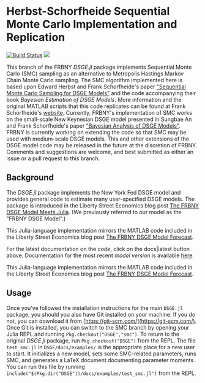 # Herbst-Schorfheide Sequential Monte Carlo Implementation and Replication
[![Build Status](https://travis-ci.org/FRBNY-DSGE/DSGE.jl.svg)](https://travis-ci.org/FRBNY-DSGE/DSGE.jl)
[![](https://img.shields.io/badge/docs-latest-blue.svg)](https://FRBNY-DSGE.github.io/DSGE.jl/latest)


This branch of the FRBNY *DSGE.jl* package implements Sequential Monte
Carlo (SMC) sampling as an alternative to Metropolis Hastings Markov
Chain Monte Carlo sampling. The SMC algorithm implemented here is
based upon Edward Herbst and Frank Schorfheide's paper ["Sequential
Monte Carlo Sampling for DSGE
Models"](http://dx.doi.org/10.1002/jae.2397) and the code accompanying
their book *Bayesian Estimation of DSGE Models*. More information and
the original MATLAB scripts that this code replicates can be found at
Frank Schorfheide's
[website](https://sites.sas.upenn.edu/schorf/pages/bayesian-estimation-dsge-models).
Currently, FRBNY's implementation of SMC works on the small-scale New
Keynesian DSGE model presented in Sungbae An and Frank Schorfheide's
paper ["Bayesian Analysis of DSGE Models"](
http://dx.doi.org/10.1080/07474930701220071).  FRBNY is currently
working on extending the code so that SMC may be used with
medium-scale DSGE models. This and other extensions of the DSGE model
code may be released in the future at the discretion of
FRBNY. Comments and suggestions are welcome, and best submitted as
either an issue or a pull request to this branch.

## Background

The *DSGE.jl* package implements the New York Fed DSGE model and provides
general code to estimate many user-specified DSGE models. The package is
introduced in the Liberty Street Economics blog post
[The FRBNY DSGE Model Meets Julia](http://libertystreeteconomics.newyorkfed.org/2015/12/the-frbny-dsge-model-meets-julia.html).
(We previously referred to our model as the "FRBNY DSGE Model".)

This Julia-language implementation mirrors the MATLAB code included in the
Liberty Street Economics blog post
[The FRBNY DSGE Model Forecast](http://libertystreeteconomics.newyorkfed.org/2015/05/the-frbny-dsge-model-forecast-april-2015.html).

For the latest documentation on the *code*, click on the docs|latest button
above. Documentation for the most recent *model version* is available
[here](https://github.com/FRBNY-DSGE/DSGE.jl/blob/master/docs/DSGE_Model_Documentation_1002.pdf).


This Julia-language implementation mirrors the MATLAB code included in
the Liberty Street Economics blog post [The FRBNY DSGE Model
Forecast](http://libertystreeteconomics.newyorkfed.org/2015/05/the-frbny-dsge-model-forecast-april-2015.html).

## Usage


Once you've followed the installation instructions for the main
`DSGE.jl` package, you should you also have Git installed on your
machine. If you do not, you can download it from
[https://git-scm.com/](https://git-scm.com/). Once Git is installed,
you can switch to the SMC branch by opening your
Julia REPL and running `Pkg.checkout("DSGE","smc")`. To return to the
original *DSGE.jl* package, run `Pkg.checkout("DSGE")` from
the REPL. The file `test_smc.jl` in `DSGE/docs/examples/` is the
appropriate place for a new user to start. It initializes a new model,
sets some SMC-related parameters, runs SMC, and generates a LaTeX
document documenting parameter moments. You can run this file by
running `include("$(Pkg.dir("DSGE"))/docs/examples/test_smc.jl")` from
the REPL. 
